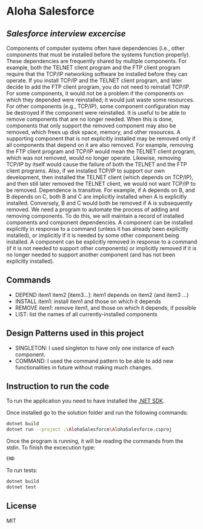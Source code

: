# Aloha Salesforce

## _Salesforce interview excercise_

Components of computer systems often have dependencies (i.e., other components that must be installed before the systems function properly). These dependencies are frequently shared by multiple components. For example, both the TELNET client program and the FTP client program require that the TCP/IP networking software be installed before they can operate. If you install TCP/IP and the TELNET client program, and later decide to add the FTP client program, you do not need to reinstall TCP/IP.
For some components, it would not be a problem if the components on which they depended were reinstalled; it would just waste some resources. For other components (e.g., TCP/IP), some component configuration may be destroyed if the component were reinstalled.
It is useful to be able to remove components that are no longer needed. When this is done, components that only support the removed component may also be removed, which frees up disk space, memory, and other resources. A supporting component that is not explicitly installed may be removed only if all components that depend on it are also removed. For example, removing the FTP client program and TCP/IP would mean the TELNET client program, which was not removed, would no longer operate. Likewise, removing TCP/IP by itself would cause the failure of both the TELNET and the FTP client programs. Also, if we installed TCP/IP to support our own development, then installed the TELNET client (which depends on TCP/IP), and then still later removed the TELNET client, we would not want TCP/IP to be removed. 
Dependence is transitive. For example, if A depends on B, and B depends on C, both B and C are implicitly installed when A is explicitly installed. Conversely, B and C would both be removed if A is subsequently removed. We need a program to automate the process of adding and removing components. To do this, we will maintain a record of installed components and component dependencies. A component can be installed explicitly in response to a command (unless it has already been explicitly installed), or implicitly if it is needed by some other component being installed. A component can be explicitly removed in response to a command (if it is not needed to support other components) or implicitly removed if it is no longer needed to support another component (and has not been explicitly installed).


## Commands

- DEPEND item1 item2 [item3...]: item1 depends on item2 (and item3 ...)
- INSTALL item1: install item1 and those on which it depends
- REMOVE item1: remove item1, and those on which it depends, if possible
- LIST: list the names of all currently-installed components

## Design Patterns used in this project

- SINGLETON: I used singleton to have only one instance of each component.
- COMMAND: I used the command pattern to be able to add new functionalities in future without making much changes.

## Instruction to run the code

To run the application you need to have installed the [.NET SDK](https://docs.microsoft.com/en-us/dotnet/core/install/windows).

Once installed go to the solution folder and run the following commands:

```sh
dotnet build
dotnet run --project .\AlohaSalesforce\AlohaSalesforce.csproj
```
Once the program is running, it will be reading the commands from the stdin.
To finish the excecution type:
```sh
END
```

To run tests:

```sh
dotnet build
dotnet test
```


## License

MIT
